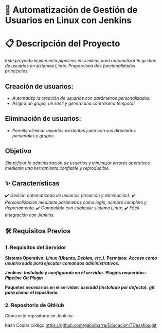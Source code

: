 
# 🚀 **Automatización de Gestión de Usuarios en Linux con Jenkins**

# 📋 Descripción del Proyecto

*Este proyecto implementa pipelines en Jenkins para automatizar la gestión de usuarios en sistemas Linux. Proporciona dos funcionalidades principales:*

## **Creación de usuarios:**

- *Automatiza la creación de usuarios con parámetros personalizados.*
- *Asigna un grupo, un shell y genera una contraseña temporal.*

## **Eliminación de usuarios:**

- *Permite eliminar usuarios existentes junto con sus directorios personales y grupos.*

## **Objetivo**
*Simplificar la administración de usuarios y minimizar errores operativos mediante una herramienta confiable y reproducible.*

## ✨ **Características**
 ✔️ *Gestión automatizada de usuarios (creación y eliminación).*
 ✔️ *Personalización mediante parámetros como login, nombre completo y departamento.*
 ✔️ *Compatible con cualquier sistema Linux.*
 ✔️ *Fácil integración con Jenkins.*

## 🛠️ Requisitos Previos
### 1. Requisitos del Servidor
**Sistema Operativo:** ***Linux (Ubuntu, Debian, etc.).***
**Permisos:** ***Acceso como usuario sudo para ejecutar comandos administrativos.***

**Jenkins:**
***Instalado y configurado en el servidor.***
**Plugins requeridos:**
***Pipeline***
***Git Plugin***

**Paquetes necesarios en el servidor:**
***useradd (instalado por defecto).***
***git para clonar el repositorio.***

### 2. Repositorio de GitHub
Clona este repositorio en Jenkins:

bash
Copiar código
https://github.com/gaboibarra/EducacionITDesafios.git
